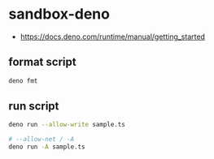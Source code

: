 # sandbox-deno

- <https://docs.deno.com/runtime/manual/getting_started>

## format script

```sh
deno fmt
```

## run script

```sh
deno run --allow-write sample.ts
```

```sh
# --allow-net / -A
deno run -A sample.ts
```
